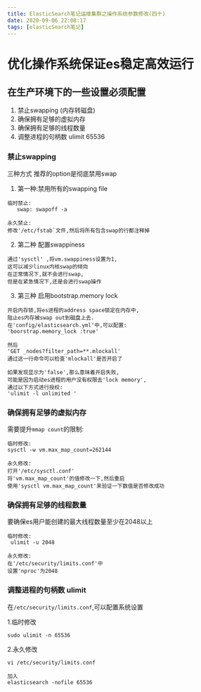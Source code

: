```yaml
---
title: ElasticSearch笔记运维集群之操作系统参数修改(四十)
date: 2020-09-06 22:08:17
tags: [elasticSearch笔记]
---
```


# 优化操作系统保证es稳定高效运行

## 在生产环境下的一些设置必须配置
1. 禁止swapping (内存转磁盘)
2. 确保拥有足够的虚拟内存
3. 确保拥有足够的线程数量
4. 调整进程的句柄数 ulimit 65536

<!--more-->

### 禁止swapping
三种方式
推荐的option是彻底禁用swap

1. 第一种:禁用所有的swapping file
```
临时禁止: 
   swap: swapoff -a
   
永久禁止:
修改'/etc/fstab`文件,然后将所有包含swap的行都注释掉

```
2. 第二种 配置swappiness
```
通过'sysctl' ,将vm.swappiness设置为1,
这可以减少linux内核swap的倾向
在正常情况下,就不会进行swap,
但是在紧急情况下,还是会进行swap操作
```

3. 第三种 启用bootstrap.memory lock
```
开启内存锁,将es进程的address space锁定在内存中,
阻止es内存被swap out到磁盘上去.
在'config/elasticsearch.yml'中,可以配置:
'boorstrap.memory_lock :true'

然后
'GET _nodes?filter_path=**.mlockall'
通过这一行命令可以检查'mlockall'是否开启了

如果发现显示为'false',那么意味着开启失败,
可能是因为启动es进程的用户没有权限去'lock memory',
通过以下方式进行授权:
'ulimit -l unlimited '
```



### 确保拥有足够的虚拟内存
需要提升`mmap count`的限制:  
```
临时修改:
sysctl -w vm.max_map_count=262144

永久修改:
打开'/etc/sysctl.conf'
将'vm.max_map_count'的值修改一下,然后重启
使用'sysctl vm.max_map_count'来验证一下数值是否修改成功
```




### 确保拥有足够的线程数量
要确保es用户能创建的最大线程数量至少在2048以上
```
临时修改:
 ulimit -u 2048

永久修改:
在'/etc/security/limits.conf'中
设置'nproc'为2048
```



### 调整进程的句柄数 ulimit
在`/etc/security/limits.conf`,可以配置系统设置

1.临时修改
```
sudo ulimit -n 65536
```
2.永久修改
```
vi /etc/security/limits.conf

加入
elasticsearch -nofile 65536

```